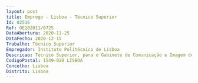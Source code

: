 ```yaml
--- 
layout: post
title: Emprego - Lisboa - Técnico Superior
Id: 82516
Ref: OE202011/0725
DataAbertura: 2020-11-25
DataFecho: 2020-12-15
Trabalho: Técnico Superior
Empregador: Instituto Politécnico de Lisboa
Descricao: Técnico Superior, para o Gabinete de Comunicação e Imagem dos Serviços da Presidência do Instituto Politécnico de Lisboa •	Apoio à chefia nos domínios da comunicação  imagem e relações públicas •	Comunicação Online  (gestão da atualização permanente do website, redes sociais e outros canais de comunicação do Politécnico de Lisboa ou das Unidades Orgânicas  produção de conteúdos editoriais em texto, fotografia e vídeo) •	Comunicação Interna e Externa  e relações públicas  (apoio na produção e organização de eventos afetos à natureza das atividades científico pedagógicas e lúdico culturais que se realizam no IPL ou nas unidades orgânicas  assessoria de imprensa e relações com a Comunicação Social  dinamização e promoção da comunicação entre pessoal docente, não docente e discentes  gestão das atividades de divulgação da oferta formativa do IPL ou das UO (ex.  visitas guiadas às UO, participação na Futurália)  •	Atividades de imagem design  (criação, execução e acompanhamento do processo inerente à produção de materiais gráficos (informativos e promocionais)  elaboração de manuais de identidade de imagens gráficas  projetos de identidade corporativa  conceção e projeto de espaços de divulgação, incluindo a seleção e adequação dos materiais  registo, edição, tratamento e publicação de fotografias  produção de materiais audiovisuais com recurso à utilização de tecnologia e manuseamento de aplicações informáticas conducentes ao desenvolvimento de soluções gráficas adequadas à natureza de atividades desenvolvidas).
CodigoPostal: 1549-020 LISBOA
Concelho: Lisboa
Distrito: Lisboa
--- 
```


